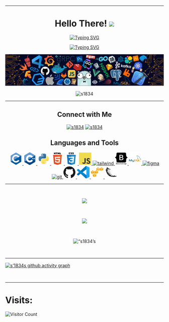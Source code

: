 <!--### Hi there 👋


**s1834/s1834** is a ✨ _special_ ✨ repository because its `README.md` (this file) appears on your GitHub profile.

Here are some ideas to get you started:

- 🔭 I’m currently working on ...
- 🌱 I’m currently learning ...
- 👯 I’m looking to collaborate on ...
- 🤔 I’m looking for help with ...
- 💬 Ask me about ...
- 📫 How to reach me: ...
- 😄 Pronouns: ...
- ⚡ Fun fact: ...
-->

<hr>

<h1 align="center">Hello There! <img src="https://media.giphy.com/media/hvRJCLFzcasrR4ia7z/giphy.gif" width="35"></h1>

<p align="center">
<a  href="https://git.io/typing-svg"><img src="https://readme-typing-svg.herokuapp.com?font=Fira+Code&pause=1000&color=00F73F&center=true&width=435&lines=Welcome+to+s1834's+GitHub+Profile" alt="Typing SVG" /></a></p>
<p align="center">
<a  href="https://git.io/typing-svg"><img src="https://readme-typing-svg.herokuapp.com?font=Fira+Code&pause=1000&color=00F73F&center=true&width=435&lines=Competitive+Programmer;Web3+Enthusiast" alt="Typing SVG" /></a></p>

<p align="center">
  <img src="https://raw.githubusercontent.com/KevinPatel04/KevinPatel04/master/header.png" alt="s1834">
 </p>
<p align="center">
  <img src="https://github.com/thompsonemerson/thompsonemerson/raw/master/cover-thompson.png" alt="s1834" height="200"/>
</p>
<hr>

<h2 align="center">Connect with Me</h2>
<p align="center">
<a href="https://twitter.com/s18324" target="blank"><img align="center" src="https://raw.githubusercontent.com/rahuldkjain/github-profile-readme-generator/master/src/images/icons/Social/twitter.svg" alt="s1834" height="30" width="40" /></a>
<a href="https://linkedin.com/in/s1834" target="blank"><img align="center" src="https://raw.githubusercontent.com/rahuldkjain/github-profile-readme-generator/master/src/images/icons/Social/linked-in-alt.svg" alt="s1834" height="30" width="40" /></a>
</p>

<h2 align="center">Languages and Tools</h2>

<p align="center">   <a href="https://www.cprogramming.com/" target="_blank" rel="noreferrer"> <img src="https://raw.githubusercontent.com/devicons/devicon/master/icons/c/c-original.svg" alt="c" width="40" height="40"/> </a> <a href="https://www.w3schools.com/cpp/" target="_blank" rel="noreferrer"> <img src="https://raw.githubusercontent.com/devicons/devicon/master/icons/cplusplus/cplusplus-original.svg" alt="cplusplus" width="40" height="40"/> </a><a href="https://www.python.org" target="_blank" rel="noreferrer"> <img src="https://raw.githubusercontent.com/devicons/devicon/master/icons/python/python-original.svg" alt="python" width="40" height="40"/> </a> <a href="https://www.w3.org/html/" target="_blank" rel="noreferrer"> <img src="https://raw.githubusercontent.com/devicons/devicon/master/icons/html5/html5-original-wordmark.svg" alt="html5" width="40" height="40"/> </a> <a href="https://www.w3schools.com/css/" target="_blank" rel="noreferrer"> <img src="https://raw.githubusercontent.com/devicons/devicon/master/icons/css3/css3-original-wordmark.svg" alt="css3" width="40" height="40"/> </a> <a href="https://developer.mozilla.org/en-US/docs/Web/JavaScript" target="_blank"> <img src="https://raw.githubusercontent.com/devicons/devicon/master/icons/javascript/javascript-original.svg" alt="javascript" width="40" height="40"/> </a> <a href="https://tailwindcss.com/" target="_blank"> <img src="https://www.vectorlogo.zone/logos/tailwindcss/tailwindcss-icon.svg" alt="tailwind" width="40" height="40"/> </a> <a href="https://getbootstrap.com" target="_blank" rel="noreferrer"> <img src="https://raw.githubusercontent.com/devicons/devicon/master/icons/bootstrap/bootstrap-plain-wordmark.svg" alt="bootstrap" width="40" height="40"/> </a> <a href="https://www.mysql.com/" target="_blank" rel="noreferrer"> <img src="https://raw.githubusercontent.com/devicons/devicon/master/icons/mysql/mysql-original-wordmark.svg" alt="mysql" width="40" height="40"/> </a> <a href="https://www.figma.com/" target="_blank" rel="noreferrer"> <img src="https://www.vectorlogo.zone/logos/figma/figma-icon.svg" alt="figma" width="40" height="40"/> </a> <a href="https://git-scm.com/" target="_blank" rel="noreferrer"> <img src="https://www.vectorlogo.zone/logos/git-scm/git-scm-icon.svg" alt="git" width="40" height="40"/> </a> <a href="https://github.com/" target="_blank"> <img src="https://github.com/devicons/devicon/blob/master/icons/github/github-original.svg" alt="GitHub" width="40" height="40"/> </a> <a href="https://code.visualstudio.com/" target="_blank"> <img src="https://github.com/devicons/devicon/blob/master/icons/vscode/vscode-original.svg" alt="Visual Studio Code" width="40" height="40"/> </a> <a href="https://aws.amazon.com/" target="_blank"> <img src="https://github.com/devicons/devicon/blob/master/icons/amazonwebservices/amazonwebservices-original.svg" alt="Amazon Web Services" width="40" height="40"/> </a> <a href="https://flask.palletsprojects.com/" target="_blank"> <img src="https://github.com/devicons/devicon/blob/master/icons/flask/flask-original.svg" alt="Flask" width="40" height="40"/> </a> 
</p>
<hr>

<br>

<p align="center">
<a href="https://github.com/s1834">
  <img height="200px" src="https://github-readme-stats.vercel.app/api?username=s1834&count_private=true&show_icons=true&theme=chartreuse-dark"><br>
</a>
</p>
<br>
<p align="center">
<a href="https://github.com/s1834">
  <img height="200px" src="https://github-readme-stats-eight-theta.vercel.app/api/top-langs/?username=s1834&layout=compact&langs_count=10&theme=chartreuse-dark"/>
</a>
</p>
<br>
<p align="center">
<img src="https://streak-stats.demolab.com?user=s1834&locale=en&mode=daily&theme=chartreuse-dark&hide_border=false&border_radius=5&order=3" height="220" alt=“s1834’s streak graph"  />
</p>

<br>
<hr>

<p align="center">
  
[![s’1834s github activity graph](https://github-readme-activity-graph.vercel.app/graph?username=s1834&theme=github-compact)](https://github.com/s1834)
                  
</p>


<br>
<hr>

<h1 >Visits: </h1> 

![Visitor Count](https://profile-counter.glitch.me/s1834/count.svg)
  
